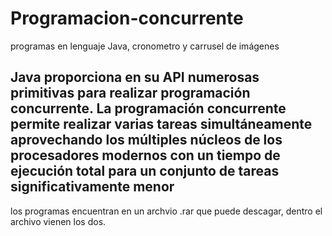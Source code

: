 # Programacion-concurrente
programas en lenguaje Java, cronometro y carrusel de imágenes 
## Java proporciona en su API numerosas primitivas para realizar programación concurrente. La programación concurrente permite realizar varias tareas simultáneamente aprovechando los múltiples núcleos de los procesadores modernos con un tiempo de ejecución total para un conjunto de tareas significativamente menor
los programas encuentran en un archvio .rar que puede descagar, dentro el archivo vienen los dos.

